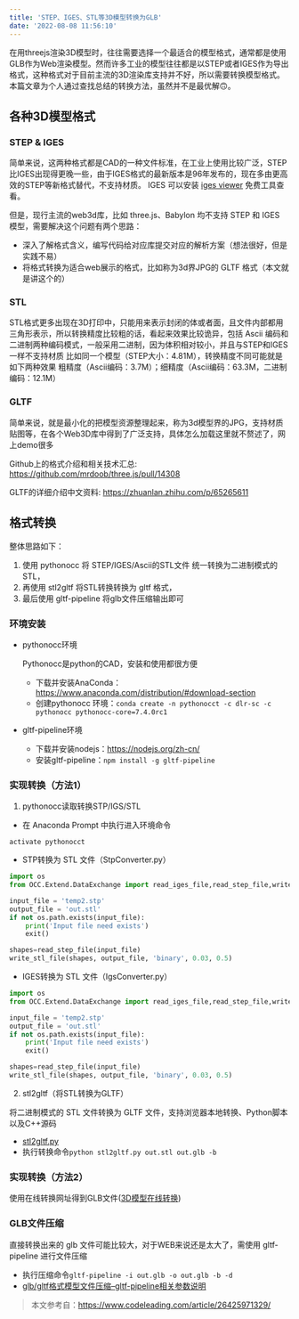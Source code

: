 ```yaml
---
title: 'STEP、IGES、STL等3D模型转换为GLB'
date: '2022-08-08 11:56:10'
---
```


在用threejs渲染3D模型时，往往需要选择一个最适合的模型格式，通常都是使用GLB作为Web渲染模型。然而许多工业的模型往往都是以STEP或者IGES作为导出格式，这种格式对于目前主流的3D渲染库支持并不好，所以需要转换模型格式。本篇文章为个人通过查找总结的转换方法，虽然并不是最优解🙃。

## 各种3D模型格式

### STEP & IGES

简单来说，这两种格式都是CAD的一种文件标准，在工业上使用比较广泛，STEP比IGES出现得更晚一些，由于IGES格式的最新版本是96年发布的，现在多由更高效的STEP等新格式替代，不支持材质。
IGES 可以安装 [iges viewer](https://igsviewer.com/download.aspx) 免费工具查看。

但是，现行主流的web3d库，比如 three.js、Babylon 均不支持 STEP 和 IGES 模型，需要解决这个问题有两个思路：

- 深入了解格式含义，编写代码给对应库提交对应的解析方案（想法很好，但是实践不易）
- 将格式转换为适合web展示的格式，比如称为3d界JPG的 GLTF 格式（本文就是讲这个的）

### STL

STL格式更多出现在3D打印中，只能用来表示封闭的体或者面，且文件内部都用三角形表示，所以转换精度比较粗的话，看起来效果比较诡异，包括 Ascii 编码和二进制两种编码模式，一般采用二进制，因为体积相对较小，并且与STEP和IGES一样不支持材质
比如同一个模型（STEP大小：4.81M），转换精度不同可能就是如下两种效果
粗精度（Ascii编码：3.7M）；细精度（Ascii编码：63.3M，二进制编码：12.1M）

### GLTF

简单来说，就是最小化的把模型资源整理起来，称为3d模型界的JPG，支持材质贴图等，在各个Web3D库中得到了广泛支持，具体怎么加载这里就不赘述了，网上demo很多

Github上的格式介绍和相关技术汇总: https://github.com/mrdoob/three.js/pull/14308

GLTF的详细介绍中文资料: https://zhuanlan.zhihu.com/p/65265611

## 格式转换

整体思路如下：
1. 使用 pythonocc 将 STEP/IGES/Ascii的STL文件 统一转换为二进制模式的 STL，
2. 再使用 stl2gltf 将STL转换转换为 gltf 格式，
3. 最后使用 gltf-pipeline 将glb文件压缩输出即可

### 环境安装

- pythonocc环境

    Pythonocc是python的CAD，安装和使用都很方便
    - 下载并安装AnaConda：https://www.anaconda.com/distribution/#download-section
    - 创建pythonocc 环境：`conda create -n pythonocct -c dlr-sc -c pythonocc pythonocc-core=7.4.0rc1`

- gltf-pipeline环境

    - 下载并安装nodejs：https://nodejs.org/zh-cn/
    - 安装gltf-pipeline：`npm install -g gltf-pipeline`

### 实现转换（方法1）

1. pythonocc读取转换STP/IGS/STL

- 在 Anaconda Prompt 中执行进入环境命令

`activate pythonocct`

- STP转换为 STL 文件（StpConverter.py）

```python
import os
from OCC.Extend.DataExchange import read_iges_file,read_step_file,write_stl_file

input_file = 'temp2.stp'
output_file = 'out.stl'
if not os.path.exists(input_file):
    print('Input file need exists')
    exit()

shapes=read_step_file(input_file)
write_stl_file(shapes, output_file, 'binary', 0.03, 0.5)
```

- IGES转换为 STL 文件（IgsConverter.py）

```python
import os
from OCC.Extend.DataExchange import read_iges_file,read_step_file,write_stl_file

input_file = 'temp2.stp'
output_file = 'out.stl'
if not os.path.exists(input_file):
    print('Input file need exists')
    exit()

shapes=read_step_file(input_file)
write_stl_file(shapes, output_file, 'binary', 0.03, 0.5)

```

2. stl2gltf（将STL转换为GLTF）

将二进制模式的 STL 文件转换为 GLTF 文件，支持浏览器本地转换、Python脚本以及C++源码

- [stl2gltf.py](https://github.com/MyMiniFactory/stl2gltf/blob/c%2B%2B/stl2gltf.py)
- 执行转换命令`python stl2gltf.py out.stl out.glb -b`

### 实现转换（方法2）

使用在线转换网址得到GLB文件([3D模型在线转换](http://www.3dwhere.com/conv))

### GLB文件压缩

直接转换出来的 glb 文件可能比较大，对于WEB来说还是太大了，需使用 gltf-pipeline 进行文件压缩

- 执行压缩命令`gltf-pipeline -i out.glb -o out.glb -b -d`
- [glb/gltf格式模型文件压缩–gltf-pipeline相关参数说明](https://www.icode9.com/content-4-892291.html)

> 本文参考自：https://www.codeleading.com/article/26425971329/

